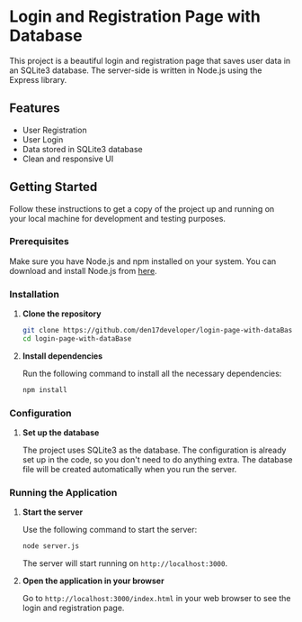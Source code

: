 # Login and Registration Page with Database

This project is a beautiful login and registration page that saves user data in an SQLite3 database. The server-side is written in Node.js using the Express library.

## Features

- User Registration
- User Login
- Data stored in SQLite3 database
- Clean and responsive UI

## Getting Started

Follow these instructions to get a copy of the project up and running on your local machine for development and testing purposes.

### Prerequisites

Make sure you have Node.js and npm installed on your system. You can download and install Node.js from [here](https://nodejs.org/).

### Installation

1. **Clone the repository**

    ```sh
    git clone https://github.com/den17developer/login-page-with-dataBase.git
    cd login-page-with-dataBase
    ```

2. **Install dependencies**

    Run the following command to install all the necessary dependencies:

    ```sh
    npm install
    ```

### Configuration

1. **Set up the database**

    The project uses SQLite3 as the database. The configuration is already set up in the code, so you don't need to do anything extra. The database file will be created automatically when you run the server.

### Running the Application

1. **Start the server**

    Use the following command to start the server:

    ```sh
    node server.js
    ```

    The server will start running on `http://localhost:3000`.

2. **Open the application in your browser**

    Go to `http://localhost:3000/index.html` in your web browser to see the login and registration page.
